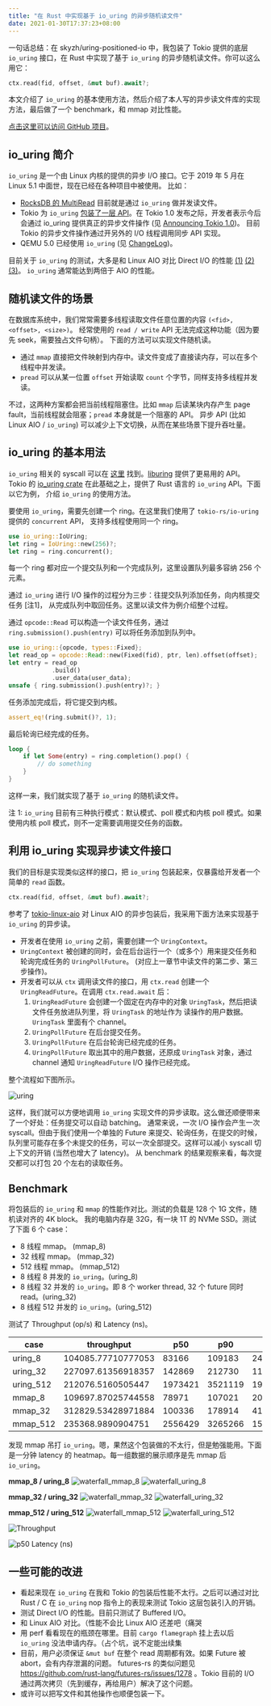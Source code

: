 ```yaml
---
title: "在 Rust 中实现基于 io_uring 的异步随机读文件"
date: 2021-01-30T17:37:23+08:00
---
```


一句话总结：在 skyzh/uring-positioned-io 中，我包装了 Tokio 提供的底层 `io_uring` 接口，在 Rust 中实现了基于
`io_uring` 的异步随机读文件。你可以这么用它：

```rust
ctx.read(fid, offset, &mut buf).await?;
```

本文介绍了 `io_uring` 的基本使用方法，然后介绍了本人写的异步读文件库的实现方法，最后做了一个 benchmark，和 mmap 对比性能。

[点击这里可以访问 GitHub 项目][0]。

## io_uring 简介

`io_uring` 是一个由 Linux 内核的提供的异步 I/O 接口。它于 2019 年 5 月在 Linux 5.1 中面世，现在已经在各种项目中被使用。
比如：

* [RocksDB 的 MultiRead][1] 目前就是通过 `io_uring` 做并发读文件。
* Tokio 为 `io_uring` [包装了一层 API][2]。在 Tokio 1.0 发布之际，开发者表示今后会通过 io_uring 提供真正的异步文件操作
  (见 [Announcing Tokio 1.0][3])。
  目前 Tokio 的异步文件操作通过开另外的 I/O 线程调用同步 API 实现。
* QEMU 5.0 已经使用 `io_uring` (见 [ChangeLog][4])。

目前关于 `io_uring` 的测试，大多是和 Linux AIO 对比 Direct I/O 的性能 [(1)][5] [(2)][6] [(3)][7]。
`io_uring` 通常能达到两倍于 AIO 的性能。

## 随机读文件的场景

在数据库系统中，我们常常需要多线程读取文件任意位置的内容 `(<fid>, <offset>, <size>)`。
经常使用的 `read / write` API 无法完成这种功能（因为要先 seek，需要独占文件句柄）。
下面的方法可以实现文件随机读。

* 通过 `mmap` 直接把文件映射到内存中。读文件变成了直接读内存，可以在多个线程中并发读。
* `pread` 可以从某一位置 `offset` 开始读取 `count` 个字节，同样支持多线程并发读。

不过，这两种方案都会把当前线程阻塞住。比如 `mmap` 后读某块内存产生 page fault，当前线程就会阻塞；`pread` 本身就是一个阻塞的 API。
异步 API (比如 Linux AIO / `io_uring`) 可以减少上下文切换，从而在某些场景下提升吞吐量。

## io_uring 的基本用法

`io_uring` 相关的 syscall 可以在 [这里][8] 找到。[liburing][9] 提供了更易用的 API。
Tokio 的 [io_uring crate][10] 在此基础之上，提供了 Rust 语言的 `io_uring` API。下面以它为例，
介绍 `io_uring` 的使用方法。

要使用 `io_uring`，需要先创建一个 ring。在这里我们使用了 `tokio-rs/io-uring` 提供的 `concurrent` API，
支持多线程使用同一个 ring。

```rust
use io_uring::IoUring;
let ring = IoUring::new(256)?;
let ring = ring.concurrent();
```

每一个 ring 都对应一个提交队列和一个完成队列，这里设置队列最多容纳 256 个元素。

通过 `io_uring` 进行 I/O 操作的过程分为三步：往提交队列添加任务，向内核提交任务 [注1]，
从完成队列中取回任务。这里以读文件为例介绍整个过程。

通过 `opcode::Read` 可以构造一个读文件任务，通过 `ring.submission().push(entry)` 可以将任务添加到队列中。

```rust
use io_uring::{opcode, types::Fixed};
let read_op = opcode::Read::new(Fixed(fid), ptr, len).offset(offset);
let entry = read_op
            .build()
            .user_data(user_data);
unsafe { ring.submission().push(entry)?; }
```

任务添加完成后，将它提交到内核。

```rust
assert_eq!(ring.submit()?, 1);
```

最后轮询已经完成的任务。

```rust
loop {
    if let Some(entry) = ring.completion().pop() {
        // do something
    }
}
```

这样一来，我们就实现了基于 `io_uring` 的随机读文件。

注 1: `io_uring` 目前有三种执行模式：默认模式、poll 模式和内核 poll 模式。如果使用内核 poll 模式，则不一定需要调用提交任务的函数。

## 利用 io_uring 实现异步读文件接口

我们的目标是实现类似这样的接口，把 `io_uring` 包装起来，仅暴露给开发者一个简单的 `read` 函数。

```rust
ctx.read(fid, offset, &mut buf).await?;
```

参考了 [tokio-linux-aio][11] 对 Linux AIO 的异步包装后，我采用下面方法来实现基于 `io_uring` 的异步读。

* 开发者在使用 `io_uring` 之前，需要创建一个 `UringContext`。
* `UringContext` 被创建的同时，会在后台运行一个（或多个）用来提交任务和轮询完成任务的 `UringPollFuture`。
  (对应上一章节中读文件的第二步、第三步操作)。
* 开发者可以从 `ctx` 调用读文件的接口，用 `ctx.read` 创建一个 `UringReadFuture`。在调用 `ctx.read.await` 后：
    1. `UringReadFuture` 会创建一个固定在内存中的对象 `UringTask`，然后把读文件任务放进队列里，将 `UringTask` 的地址作为
        读操作的用户数据。`UringTask` 里面有个 channel。
    2. `UringPollFuture` 在后台提交任务。
    3. `UringPollFuture` 在后台轮询已经完成的任务。
    4. `UringPollFuture` 取出其中的用户数据，还原成 `UringTask` 对象，通过 channel 通知 `UringReadFuture`
        I/O 操作已经完成。

整个流程如下图所示。

![uring](uring-impl.png)

这样，我们就可以方便地调用 `io_uring` 实现文件的异步读取。这么做还顺便带来了一个好处：任务提交可以自动 batching。
通常来说，一次 I/O 操作会产生一次 syscall。但由于我们使用一个单独的 Future 来提交、轮询任务，在提交的时候，
队列里可能存在多个未提交的任务，可以一次全部提交。这样可以减小 syscall 切上下文的开销 (当然也增大了 latency)。
从 benchmark 的结果观察来看，每次提交都可以打包 20 个左右的读取任务。

## Benchmark

将包装后的 `io_uring` 和 `mmap` 的性能作对比。测试的负载是 128 个 1G 文件，随机读对齐的 4K block。
我的电脑内存是 32G，有一块 1T 的 NVMe SSD。测试了下面 6 个 case：

* 8 线程 mmap。 (mmap_8)
* 32 线程 mmap。 (mmap_32)
* 512 线程 mmap。 (mmap_512)
* 8 线程 8 并发的 `io_uring`。(uring_8)
* 8 线程 32 并发的 `io_uring`。即 8 个 worker thread, 32 个 future 同时 read。(uring_32)
* 8 线程 512 并发的 `io_uring`。(uring_512)

测试了 Throughput (op/s) 和 Latency (ns)。

| case | throughput | p50 | p90 | p999 | p9999 | max |
| ---- | ---- | ---- | ---- | ---- | ---- | ---- |
| uring_8 | 104085.77710777053 | 83166 | 109183 | 246416 | 3105883 | 14973666 |
| uring_32 | 227097.61356918357 | 142869 | 212730 |  1111491 | 3321889 | 14336132 |
| uring_512 | 212076.5160505447 | 1973421 | 3521119 | 19478348 | 25551700 | 35433481 |
| mmap_8 | 109697.87025744558 | 78971 | 107021 | 204211 | 1787823 | 18522047 |
| mmap_32 | 312829.53428971884 | 100336 | 178914 | 419955 | 4408214 | 55129932 |
| mmap_512 | 235368.9890904751 | 2556429 | 3265266 | 15946744 | 50029659 | 156095218 |

发现 mmap 吊打 `io_uring`。嗯，果然这个包装做的不太行，但是勉强能用。下面是一分钟 latency 的 heatmap。每一组数据的展示顺序是先 mmap 后 `io_uring`。

**mmap_8 / uring_8**
![waterfall_mmap_8](waterfall_mmap_8.png)
![waterfall_uring_8](waterfall_uring_8.png)

**mmap_32 / uring_32**
![waterfall_mmap_32](waterfall_mmap_32.png)
![waterfall_uring_32](waterfall_uring_32.png)

**mmap_512 / uring_512**
![waterfall_mmap_512](waterfall_mmap_512.png)
![waterfall_uring_512](waterfall_uring_512.png)

![Throughput](throughput.png)

![p50 Latency (ns)](p50-latency.png)

## 一些可能的改进

* 看起来现在 `io_uring` 在我和 Tokio 的包装后性能不太行。之后可以通过对比 Rust / C 在 `io_uring` nop
  指令上的表现来测试 Tokio 这层包装引入的开销。
* 测试 Direct I/O 的性能。目前只测试了 Buffered I/O。
* 和 Linux AIO 对比。（性能不会比 Linux AIO 还差吧（痛哭
* 用 perf 看看现在的瓶颈在哪里。目前 `cargo flamegraph` 挂上去以后 `io_uring` 没法申请内存。（占个坑，说不定能出续集
* 目前，用户必须保证 `&mut buf` 在整个 read 周期都有效。如果 Future 被 abort，会有内存泄漏的问题。
  futures-rs 的类似问题见 https://github.com/rust-lang/futures-rs/issues/1278 。Tokio 目前的
  I/O 通过两次拷贝（先到缓存，再给用户）解决了这个问题。
* 或许可以把写文件和其他操作也顺便包装一下。

[0]: https://github.com/skyzh/uring-positioned-io
[1]: https://github.com/facebook/rocksdb/pull/5881
[2]: https://github.com/tokio-rs/io-uring
[3]: https://tokio.rs/blog/2020-12-tokio-1-0
[4]: https://wiki.qemu.org/ChangeLog/5.0
[5]: https://thenewstack.io/how-io_uring-and-ebpf-will-revolutionize-programming-in-linux/
[6]: https://developers.mattermost.com/blog/hands-on-iouring-go/
[7]: https://zhuanlan.zhihu.com/p/62682475
[8]: https://kernel.dk/io_uring.pdf
[9]: https://github.com/axboe/liburing
[10]: https://github.com/tokio-rs/io-uring
[11]: https://github.com/hmwill/tokio-linux-aio
